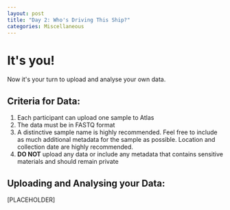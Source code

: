 ```yaml
---
layout: post
title: "Day 2: Who's Driving This Ship?"
categories: Miscellaneous
---
```


# It's you!

Now it's your turn to upload and analyse your own data.  

## Criteria for Data:

1. Each participant can upload one sample to Atlas
2. The data must be in FASTQ format
3. A distinctive sample name is highly recommended. Feel free to include as much additional metadata for the sample as possible. Location and collection date are highly recommended.
4. **DO NOT** upload any data or include any metadata that contains sensitive materials and should remain private


## Uploading and Analysing your Data:

[PLACEHOLDER]